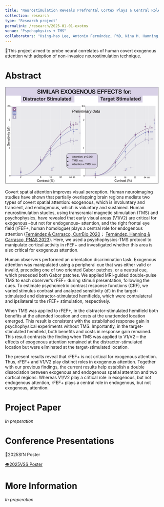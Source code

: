 ```yaml
---
title: "Neurostimulation Reveals Prefrontal Cortex Plays a Central Role in Endogenous but NOT Exogenous Attention"
collection: research
type: "Research project"
permalink: /research/2025-01-01-exotms
venue: "Psychophysics + TMS"
collaborators: "Hsing-hao Lee, Antonio Fernández, PhD, Nina M. Hanning, PhD, Marisa Carrasco, PhD"
---
```


📍This project aimed to probe neural correlates of human covert exogenous attention with adoption of non-invasice neurostimulation technique.


Abstract
======

<div align="center">
  <img src="/images/exotms.png" alt="Color Categorization Model" width="600px">
</div>

Covert spatial attention improves visual perception. Human neuroimaging studies have shown that partially overlapping brain regions mediate two types of covert spatial attention: exogenous, which is involuntary and transient, and endogenous, which is voluntary and sustained. Human neurostimulation studies, using transcranial magnetic stimulation (TMS) and psychophysics, have revealed that early visual areas (V1/V2) are critical for exogenous –but not for endogenous– attention, and the right frontal eye field (rFEF+, human homologue) plays a central role for endogenous attention ([Fernández & Carrasco, CurrBio 2020](https://www.cell.com/current-biology/pdf/S0960-9822(20)31093-9.pdf)； [Fernández, Hanning & Carrasco, PNAS 2023](https://www.pnas.org/doi/10.1073/pnas.2219635120)). Here, we used a psychophysics-TMS protocol to manipulate cortical activity in rFEF+ and investigated whether this area is also critical for exogenous attention.

Human observers performed an orientation discrimination task. Exogenous attention was manipulated using a peripheral cue that was either valid or invalid, preceding one of two oriented Gabor patches, or a neutral cue, which preceded both Gabor patches. We applied MRI-guided double-pulse TMS to each observer’s rFEF+ during stimuli presentation, following the cues. To estimate psychometric contrast response functions (CRF), we varied stimulus contrast and analyzed sensitivity (d′) in the target-stimulated and distractor-stimulated hemifields, which were contralateral and ipsilateral to the rFEF+ stimulation, respectively.

When TMS was applied to rFEF+, in the distractor-stimulated hemifield both benefits at the attended location and costs at the unattended location emerged. This result is consistent with the established response gain in psychophysical experiments without TMS. Importantly, in the target-stimulated hemifield, both benefits and costs in response gain remained. This result contrasts the finding when TMS was applied to V1/V2 – the effects of exogenous attention remained at the distractor-stimulated location but were eliminated at the target-stimulated location.

The present results reveal that rFEF+ is not critical for exogenous attention. Thus, rFEF+ and V1/V2 play distinct roles in exogenous attention.  Together with our previous findings, the current results help establish a double dissociation between exogenous and endogenous spatial attention and two cortical regions: Whereas V1/V2 play a critical role in exogenous, but not endogenous attention, rFEF+ plays a central role in endogenous, but not exogenous, attention.


Project Paper
======
*In preperation*

Conference Presentations
======
🧠2025SfN Poster


[👁2025VSS Poster](https://doi.org/10.1167/jov.25.9.2612)

More Information
======
*In preperation*
